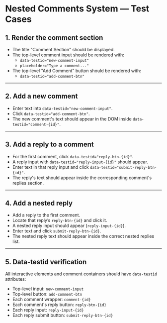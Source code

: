 # Nested Comments System — Test Cases

## 1. Render the comment section
- The title "Comment Section" should be displayed.
- The top-level comment input should be rendered with:
  - `data-testid="new-comment-input"`
  - `placeholder="Type a comment..."`
- The top-level "Add Comment" button should be rendered with:
  - `data-testid="add-comment-btn"`

---

## 2. Add a new comment
- Enter text into `data-testid="new-comment-input"`.
- Click `data-testid="add-comment-btn"`.
- The new comment's text should appear in the DOM inside `data-testid="comment-{id}"`.

---

## 3. Add a reply to a comment
- For the first comment, click `data-testid="reply-btn-{id}"`.
- A reply input with `data-testid="reply-input-{id}"` should appear.
- Enter text in that reply input and click `data-testid="submit-reply-btn-{id}"`.
- The reply's text should appear inside the corresponding comment's replies section.

---

## 4. Add a nested reply
- Add a reply to the first comment.
- Locate that reply’s `reply-btn-{id}` and click it.
- A nested reply input should appear (`reply-input-{id}`).
- Enter text and click `submit-reply-btn-{id}`.
- The nested reply text should appear inside the correct nested replies list.

---

## 5. Data-testid verification
All interactive elements and comment containers should have `data-testid` attributes:
- Top-level input: `new-comment-input`
- Top-level button: `add-comment-btn`
- Each comment wrapper: `comment-{id}`
- Each comment's reply button: `reply-btn-{id}`
- Each reply input: `reply-input-{id}`
- Each reply submit button: `submit-reply-btn-{id}`
